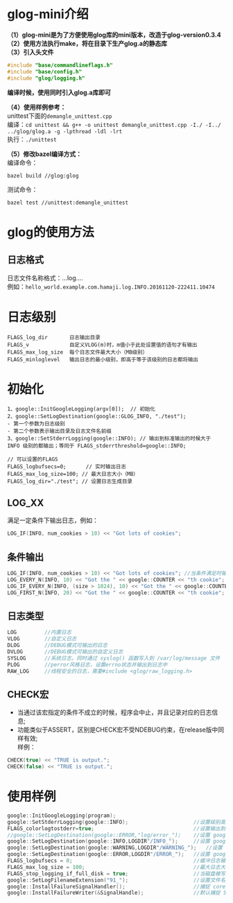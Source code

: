 # glog-mini介绍

**（1）glog-mini是为了方便使用glog库的mini版本，改造于glog-version0.3.4**  
**（2）使用方法执行make，将在目录下生产glog.a的静态库**   
**（3）引入头文件**    

```c++
#include "base/commandlineflags.h"
#include "base/config.h"
#include "glog/logging.h"
```
**编译时候，使用同时引入glog.a库即可**     

**（4）使用样例参考：**    
unittest下面的`demangle_unittest.cpp`   
编译：`cd unittest && g++ -o unittest demangle_unittest.cpp -I./ -I../ ../glog/glog.a -g -lpthread -ldl -lrt`  
执行：`./unittest`  

**（5）修改bazel编译方式：**  
编译命令：
```
bazel build //glog:glog
```
测试命令：
```
bazel test //unittest:demangle_unittest
```

# glog的使用方法

## 日志格式
日志文件名称格式：<program name>.<hostname>.<user name>.log.<severity level>.<date>.<time>.<pid>   
例如：`hello_world.example.com.hamaji.log.INFO.20161120-222411.10474` 

# 日志级别
```  
FLAGS_log_dir       日志输出目录  
FLAGS_v             自定义VLOG(m)时，m值小于此处设置值的语句才有输出  
FLAGS_max_log_size  每个日志文件最大大小（MB级别）  
FLAGS_minloglevel   输出日志的最小级别，即高于等于该级别的日志都将输出  
```

# 初始化
```
1、google::InitGoogleLogging(argv[0]);  // 初始化  
2、google::SetLogDestination(google::GLOG_INFO, "./test");  
- 第一个参数为日志级别  
- 第二个参数表示输出目录及日志文件名前缀  
3、google::SetStderrLogging(google::INFO); // 输出到标准输出的时候大于 INFO 级别的都输出；等同于 FLAGS_stderrthreshold=google::INFO; 

// 可以设置的FLAGS
FLAGS_logbufsecs=0;　　	// 实时输出日志  
FLAGS_max_log_size=100; // 最大日志大小（MB）  
FLAGS_log_dir="./test"; // 设置日志生成目录  
```

## LOG_XX  
满足一定条件下输出日志，例如：  
```c++
LOG_IF(INFO, num_cookies > 10) << "Got lots of cookies"; 
``` 

## 条件输出
```c++
LOG_IF(INFO, num_cookies > 10) << "Got lots of cookies"; //当条件满足时输出日志  
LOG_EVERY_N(INFO, 10) << "Got the " << google::COUNTER << "th cookie";　//google::COUNTER   记录该语句被执行次数，从1开始，在第一次运行输出日志之后，每隔 10 次再输出一次日志信息  
LOG_IF_EVERY_N(INFO, (size > 1024), 10) << "Got the " << google::COUNTER << "th big cookie";　　//上述两者的结合，不过要注意，是先每隔10次去判断条件是否满足，如果滞则输出日志；而不是当满足某条件的情况下，每隔10次输出一次日志信息  
LOG_FIRST_N(INFO, 20) << "Got the " << google::COUNTER << "th cookie"; //当此语句执行的前 20 次都输出日志，然后不再输出  
```

## 日志类型
```c++
LOG    		//内置日志  
VLOG    	//自定义日志  
DLOG    	//DEBUG模式可输出的日志  
DVLOG   	//DEBUG模式可输出的自定义日志  
SYSLOG  	//系统日志，同时通过 syslog() 函数写入到 /var/log/message 文件  
PLOG    	//perror风格日志，设置errno状态并输出到日志中  
RAW_LOG     //线程安全的日志，需要#include <glog/raw_logging.h>  
```

## CHECK宏
- 当通过该宏指定的条件不成立的时候，程序会中止，并且记录对应的日志信息;  
- 功能类似于ASSERT，区别是CHECK宏不受NDEBUG约束，在release版中同样有效;  
样例：  
```c++
CHECK(true) << "TRUE is output.";
CHECK(false) << "TRUE is output.";
```

# 使用样例

```c++
google::InitGoogleLogging(program);
google::SetStderrLogging(google::INFO);                     //设置级别高于 google::INFO 的日志同时输出到屏幕
FLAGS_colorlogtostderr=true;                                //设置输出到屏幕的日志显示相应颜色
//google::SetLogDestination(google::ERROR,"log/error_");    //设置 google::ERROR 级别的日志存储路径和文件名前缀
google::SetLogDestination(google::INFO,LOGDIR"/INFO_");     //设置 google::INFO 级别的日志存储路径和文件名前缀
google::SetLogDestination(google::WARNING,LOGDIR"/WARNING_");   //设置 google::WARNING 级别的日志存储路径和文件名前缀
google::SetLogDestination(google::ERROR,LOGDIR"/ERROR_");   //设置 google::ERROR 级别的日志存储路径和文件名前缀
FLAGS_logbufsecs = 0;                                       //缓冲日志输出，默认为30秒，此处改为立即输出
FLAGS_max_log_size = 100;                                   //最大日志大小为 100MB
FLAGS_stop_logging_if_full_disk = true;                     //当磁盘被写满时，停止日志输出
google::SetLogFilenameExtension("91_");                     //设置文件名扩展，如平台？或其它需要区分的信息
google::InstallFailureSignalHandler();                      //捕捉 core dumped
google::InstallFailureWriter(&SignalHandle);                //默认捕捉 SIGSEGV 信号信息输出会输出到 
```